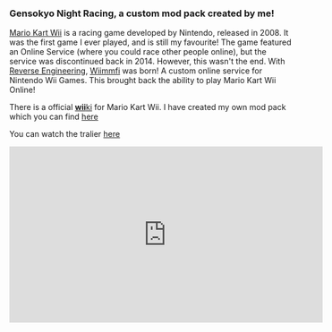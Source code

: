 ### Gensokyo Night Racing, a custom mod pack created by me!

[Mario Kart Wii](https://en.wikipedia.org/wiki/Mario_Kart_Wii) is a racing game developed by Nintendo, released in 2008.
It was the first game I ever played, and is still my favourite! The game featured an Online Service (where you could race other people online), but the service was discontinued back in 2014.
However, this wasn't the end. With [Reverse Engineering](https://en.wikipedia.org/wiki/Reverse_engineering), [Wiimmfi](https://wiimmfi.de) was born! A custom online service for Nintendo Wii Games. This brought back the ability to play Mario Kart Wii Online!

There is a official [**wii**ki](https://wiki.tockdom.com) for Mario Kart Wii. I have created my own mod pack which you can find [here](https://wiki.tockdom.com/wiki/Gensokyo_Night_Racing)

You can watch the tralier [here](https://www.youtube.com/watch?v=sQYpIqY36ts)

<iframe width="560" height="315" src="https://www.youtube-nocookie.com/embed/sQYpIqY36ts?si=mPWsOrKtZ9h-CsMm" title="YouTube video player" frameborder="0" allow="accelerometer; autoplay; clipboard-write; encrypted-media; gyroscope; picture-in-picture; web-share" referrerpolicy="strict-origin-when-cross-origin" allowfullscreen></iframe>